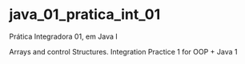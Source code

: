 # java_01_pratica_int_01
Prática Integradora 01, em Java I

Arrays and control Structures. Integration Practice 1 for OOP + Java 1
